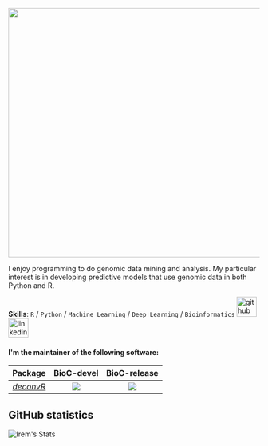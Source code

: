 
<a href="url"><img src="https://media.giphy.com/media/DUQwzXb64bU0ynjbqe/giphy.gif?cid=790b76117a1d464bb2cd3ca9ad147c79f15f9211a0c08d3c&rid=giphy.gif&ct=g" align="center" height="500" width="800" ></a>


I enjoy programming to do genomic data mining and analysis. My particular interest is in developing predictive models that use genomic data in both Python and R. 

**Skills**: `R` / `Python` / `Machine Learning` / `Deep Learning` / `Bioinformatics` [<img src='https://cdn.jsdelivr.net/npm/simple-icons@3.0.1/icons/github.svg' alt='github' height='40'>](https://github.com/igunduz)  [<img src='https://cdn.jsdelivr.net/npm/simple-icons@3.0.1/icons/linkedin.svg' alt='linkedin' height='40'>](https://www.linkedin.com/in/ibgunduz/) 






#### I'm the maintainer of the following software:

| Package | BioC-devel | BioC-release |
|:----------------:|:----------------:|:----------------:|
| [_deconvR_](https://github.com/BIMSBbioinfo/deconvR) | [![](http://bioconductor.org/shields/build/devel/bioc/deconvR.svg)](http://bioconductor.org/checkResults/devel/bioc-LATEST/deconvR) |[![](http://bioconductor.org/shields/build/devel/bioc/deconvR.svg)](http://bioconductor.org/checkResults/release/bioc-LATEST/deconvR)

## GitHub statistics

![Irem's Stats](https://github-readme-stats.vercel.app/api?username=igunduz&show_icons=true&count_private=true&theme=radical) 

